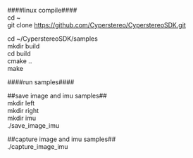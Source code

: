 ####linux compile####  
cd ~  
git clone https://github.com/Cyperstereo/CyperstereoSDK.git  

cd ~/CyperstereoSDK/samples  
mkdir build  
cd build  
cmake ..  
make  

####run samples####  

##save image and imu samples##  
mkdir left  
mkdir right  
mkdir imu  
./save_image_imu  

##capture image and imu samples##  
./capture_image_imu  
